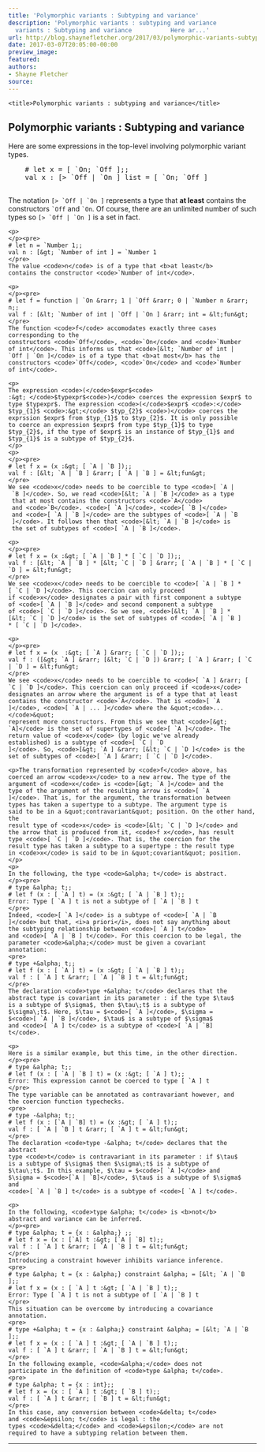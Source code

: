 ```yaml
---
title: 'Polymorphic variants : Subtyping and variance'
description: 'Polymorphic variants : subtyping and variance            Polymorphic
  variants : Subtyping and variance           Here ar...'
url: http://blog.shaynefletcher.org/2017/03/polymorphic-variants-subtyping-and.html
date: 2017-03-07T20:05:00-00:00
preview_image:
featured:
authors:
- Shayne Fletcher
source:
---
```



<html>
  <head>
     
    
    <title>Polymorphic variants : subtyping and variance</title>
  </head>
  <body>
    <h2>Polymorphic variants : Subtyping and variance</h2>
    <p>
    Here are some expressions in the top-level involving polymorphic
    variant types.
    </p><pre>
    # let x = [ `On; `Off ];;
    val x : [&gt; `Off | `On ] list = [ `On; `Off ]
    </pre>
    The notation <code>[&gt; `Off | `On ]</code> represents a type
    that <b>at least</b> contains the constructors <code>`Off</code>
    and <code>`On</code>. Of course, there are an unlimited number of
    such types so <code>[&gt; `Off | `On ]</code> is a set in fact.
    
    <p>
    </p><pre>
    # let n = `Number 1;;
    val n : [&gt; `Number of int ] = `Number 1
    </pre>
    The value <code>n</code> is of a type that <b>at least</b>
    contains the constructor <code>`Number of int</code>.
    
    <p>
    </p><pre>
    # let f = function | `On &rarr; 1 | `Off &rarr; 0 | `Number n &rarr; n;;
    val f : [&lt; `Number of int | `Off | `On ] &rarr; int = &lt;fun&gt;
    </pre>
    The function <code>f</code> accomodates exactly three cases
    corresponding to the
    constructors <code>`Off</code>, <code>`On</code> and <code>`Number
    of int</code>. This informs us that <code>[&lt; `Number of int |
    `Off | `On ]</code> is of a type that <b>at most</b> has the
    constructors <code>`Off</code>, <code>`On</code> and <code>`Number
    of int</code>.
    
    <p>
    The expression <code>(</code>$expr$<code>
    :&gt; </code>$typexpr$<code>)</code> coerces the expression $expr$ to
    type $typexpr$. The expression <code>(</code>$expr$ <code>:</code>
    $typ_{1}$ <code>:&gt;</code> $typ_{2}$ <code>)</code> coerces the
    exprssion $expr$ from $typ_{1}$ to $typ_{2}$. It is only possible
    to coerce an expression $expr$ from type $typ_{1}$ to type
    $typ_{2}$, if the type of $expr$ is an instance of $typ_{1}$ and
    $typ_{1}$ is a subtype of $typ_{2}$.
    </p>
    <p>
    </p><pre>
    # let f x = (x :&gt; [ `A | `B ]);;
    val f : [&lt; `A | `B ] &rarr; [ `A | `B ] = &lt;fun&gt;
    </pre>
    We see <code>x</code> needs to be coercible to type <code>[ `A |
     `B ]</code>. So, we read <code>[&lt; `A | `B ]</code> as a type
     that at most contains the constructors <code>`A</code>
     and <code>`B</code>. <code>[ `A ]</code>, <code>[ `B ]</code>
     and <code>[ `A | `B ]</code> are the subtypes of <code>[ `A | `B
     ]</code>. It follows then that <code>[&lt; `A | `B ]</code> is
     the set of subtypes of <code>[ `A | `B ]</code>.
    
    <p>
    </p><pre>
    # let f x = (x :&gt; [ `A | `B ] * [ `C | `D ]);;
    val f : [&lt; `A | `B ] * [&lt; `C | `D ] &rarr; [ `A | `B ] * [ `C | `D ] = &lt;fun&gt;
    </pre>
    We see <code>x</code> needs to be coercible to <code>[ `A | `B ] *
    [ `C | `D ]</code>. This coercion can only proceed
    if <code>x</code> designates a pair with first component a subtype
    of <code>[ `A | `B ]</code> and second component a subtype
    of <code>[ `C | `D ]</code>. So we see, <code>[&lt; `A | `B ] *
    [&lt; `C | `D ]</code> is the set of subtypes of <code>[ `A | `B ]
    * [ `C | `D ]</code>.
    
    <p>
    </p><pre>
    # let f x = (x  :&gt; [ `A ] &rarr; [ `C | `D ]);;
    val f : ([&gt; `A ] &rarr; [&lt; `C | `D ]) &rarr; [ `A ] &rarr; [ `C | `D ] = &lt;fun&gt;
    </pre>
    We see <code>x</code> needs to be coercible to <code>[ `A ] &rarr; [
    `C | `D ]</code>. This coercion can only proceed if <code>x</code>
    designates an arrow where the argument is of a type that at least
    contains the constructor <code>`A</code>. That is <code>[ `A
    ]</code>, <code>[ `A | ... ]</code> where the &quot;<code>...</code>&quot;
    represent more constructors. From this we see that <code>[&gt;
    `A]</code> is the set of supertypes of <code>[ `A ]</code>. The
    return value of <code>x</code> (by logic we've already
    established) is a subtype of <code>[ `C | `D
    ]</code>. So, <code>[&gt; `A ] &rarr; [&lt; `C | `D ]</code> is the
    set of subtypes of <code>[ `A ] &rarr; [ `C | `D ]</code>.
    
    <p>The transformation represented by <code>f</code> above, has
    coerced an arrow <code>x</code> to a new arrow. The type of the
    argument of <code>x</code> is <code>[&gt; `A ]</code> and the
    type of the argument of the resulting arrow is <code>[ `A
    ]</code>. That is, for the argument, the transformation between
    types has taken a supertype to a subtype. The argument type is
    said to be in a &quot;contravariant&quot; position. On the other hand, the
    result type of <code>x</code> is <code>[&lt; `C | `D ]</code> and
    the arrow that is produced from it, <code>f x</code>, has result
    type <code>[ `C | `D ]</code>. That is, the coercion for the
    result type has taken a subtype to a supertype : the result type
    in <code>x</code> is said to be in &quot;covariant&quot; position.
    </p>
    <p>
    In the following, the type <code>&alpha; t</code> is abstract.
    </p><pre>
    # type &alpha; t;;
    # let f (x : [ `A ] t) = (x :&gt; [ `A | `B ] t);;
    Error: Type [ `A ] t is not a subtype of [ `A | `B ] t 
    </pre>
    Indeed, <code>[ `A ]</code> is a subtype of <code>[ `A | `B
    ]</code> but that, <i>a priori</i>, does not say anything about
    the subtyping relationship between <code>[ `A ] t</code>
    and <code>[ `A | `B ] t</code>. For this coercion to be legal, the
    parameter <code>&alpha;</code> must be given a covariant
    annotation:
    <pre>
    # type +&alpha; t;;
    # let f (x : [ `A ] t) = (x :&gt; [ `A | `B ] t);;
    val f : [ `A ] t &rarr; [ `A | `B ] t = &lt;fun&gt;
    </pre>
    The declaration <code>type +&alpha; t</code> declares that the
    abstract type is covariant in its parameter : if the type $\tau$
    is a subtype of $\sigma$, then $\tau\;t$ is a subtype of
    $\sigma\;t$. Here, $\tau = $<code>[ `A ]</code>, $\sigma =
    $<code>[ `A | `B ]</code>, $\tau$ is a subtype of $\sigma$
    and <code>[ `A ] t</code> is a subtype of <code>[ `A | `B]
    t</code>.
    
    <p>
    Here is a similar example, but this time, in the other direction.
    </p><pre>
    # type &alpha; t;;
    # let f (x : [ `A | `B ] t) = (x :&gt; [ `A ] t);;
    Error: This expression cannot be coerced to type [ `A ] t
    </pre>
    The type variable can be annotated as contravariant however, and
    the coercion function typechecks.
    <pre>
    # type -&alpha; t;;
    # let f (x : [`A | `B] t) = (x :&gt; [ `A ] t);;
    val f : [ `A | `B ] t &rarr; [ `A ] t = &lt;fun&gt;
    </pre>
    The declaration <code>type -&alpha; t</code> declares that the abstract
    type <code>t</code> is contravariant in its parameter : if $\tau$
    is a subtype of $\sigma$ then $\sigma\;t$ is a subtype of
    $\tau\;t$. In this example, $\tau = $<code>[ `A ]</code> and
    $\sigma = $<code>[`A | `B]</code>, $\tau$ is a subtype of $\sigma$
    and
    <code>[ `A | `B ] t</code> is a subtype of <code>[ `A ] t</code>.
    
    <p>
    In the following, <code>type &alpha; t</code> is <b>not</b>
    abstract and variance can be inferred.
    </p><pre>
    # type &alpha; t = {x : &alpha;} ;;
    # let f x = (x : [`A] t :&gt; [`A | `B] t);;
    val f : [ `A ] t &rarr; [ `A | `B ] t = &lt;fun&gt;
    </pre>
    Introducing a constraint however inhibits variance inference.
    <pre>
    # type &alpha; t = {x : &alpha;} constraint &alpha; = [&lt; `A | `B ];;
    # let f x = (x : [ `A ] t :&gt; [ `A | `B ] t);;
    Error: Type [ `A ] t is not a subtype of [ `A | `B ] t 
    </pre>
    This situation can be overcome by introducing a covariance
    annotation.
    <pre>
    # type +&alpha; t = {x : &alpha;} constraint &alpha; = [&lt; `A | `B ];;
    # let f x = (x : [ `A ] t :&gt; [ `A | `B ] t);;
    val f : [ `A ] t &rarr; [ `A | `B ] t = &lt;fun&gt;
    </pre>
    In the following example, <code>&alpha;</code> does not
    participate in the definition of <code>type &alpha; t</code>.
    <pre>
    # type &alpha; t = {x : int};;
    # let f x = (x : [ `A ] t :&gt; [ `B ] t);;
    val f : [ `A ] t &rarr; [ `B ] t = &lt;fun&gt;
    </pre>
    In this case, any conversion between <code>&delta; t</code>
    and <code>&epsilon; t</code> is legal : the
    types <code>&delta;</code> and <code>&epsilon;</code> are not
    required to have a subtyping relation between them.
    
   <hr/>
  </body>
</html>

